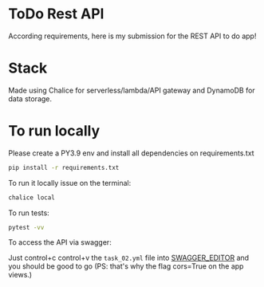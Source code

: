 # ToDo Rest API #

According requirements, here is my submission for the REST API to do app!

# Stack #
Made using Chalice for serverless/lambda/API gateway and DynamoDB for data storage.

# To run locally #
Please create a PY3.9 env and install all dependencies on requirements.txt 
```bash
pip install -r requirements.txt
```

To run it locally issue on the terminal: 

```bash
chalice local
```

To run tests:
```bash
pytest -vv
```

To access the API via swagger:

Just control+c control+v the ```task_02.yml``` file into [SWAGGER_EDITOR](https://editor.swagger.io/) and you
should be good to go (PS: that's why the flag cors=True on the app views.)
